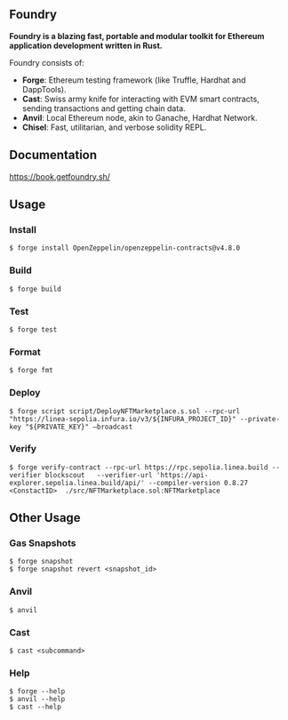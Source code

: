 ## Foundry

**Foundry is a blazing fast, portable and modular toolkit for Ethereum application development written in Rust.**

Foundry consists of:

-   **Forge**: Ethereum testing framework (like Truffle, Hardhat and DappTools).
-   **Cast**: Swiss army knife for interacting with EVM smart contracts, sending transactions and getting chain data.
-   **Anvil**: Local Ethereum node, akin to Ganache, Hardhat Network.
-   **Chisel**: Fast, utilitarian, and verbose solidity REPL.

## Documentation

https://book.getfoundry.sh/

## Usage

### Install
```shell
$ forge install OpenZeppelin/openzeppelin-contracts@v4.8.0
```

### Build

```shell
$ forge build
```

### Test

```shell
$ forge test
```

### Format

```shell
$ forge fmt
```
### Deploy

```shell
$ forge script script/DeployNFTMarketplace.s.sol --rpc-url "https://linea-sepolia.infura.io/v3/${INFURA_PROJECT_ID}" --private-key "${PRIVATE_KEY}" —broadcast
```

### Verify

```shell
$ forge verify-contract --rpc-url https://rpc.sepolia.linea.build --verifier blockscout   --verifier-url 'https://api-explorer.sepolia.linea.build/api/' --compiler-version 0.8.27  <ConstactID>  ./src/NFTMarketplace.sol:NFTMarketplace
```


## Other Usage

### Gas Snapshots

```shell
$ forge snapshot
$ forge snapshot revert <snapshot_id>
```

### Anvil

```shell
$ anvil
```

### Cast

```shell
$ cast <subcommand>
```

### Help

```shell
$ forge --help
$ anvil --help
$ cast --help
```
